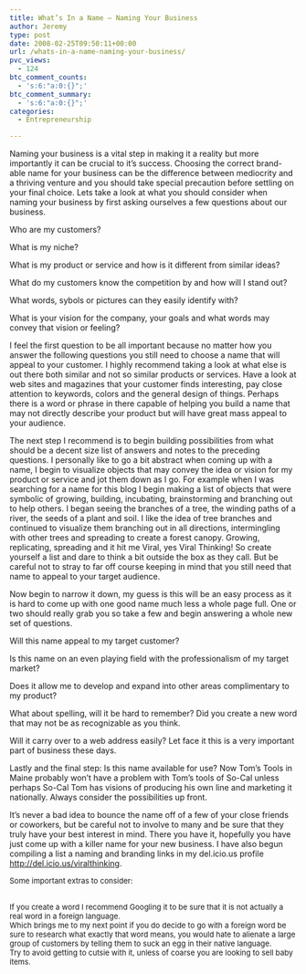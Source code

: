 ```yaml
---
title: What’s In a Name – Naming Your Business
author: Jeremy
type: post
date: 2008-02-25T09:50:11+00:00
url: /whats-in-a-name-naming-your-business/
pvc_views:
  - 124
btc_comment_counts:
  - 's:6:"a:0:{}";'
btc_comment_summary:
  - 's:6:"a:0:{}";'
categories:
  - Entrepreneurship

---
```

Naming your business is a vital step in making it a reality but more importantly it can be crucial to it&#8217;s success. Choosing the correct brand-able name for your business can be the difference between mediocrity and a thriving venture and you should take special precaution before settling on your final choice. Lets take a look at what you should consider when naming your business by first asking ourselves a few questions about our business.

Who are my customers?
  
What is my niche?
  
What is my product or service and how is it different from similar ideas?
  
What do my customers know the competition by and how will I stand out?
  
What words, sybols or pictures can they easily identify with?
  
What is your vision for the company, your goals and what words may convey that vision or feeling?

I feel the first question to be all important because no matter how you answer the following questions you still need to choose a name that will appeal to your customer. I highly recommend taking a look at what else is out there both similar and not so similar products or services. Have a look at web sites and magazines that your customer finds interesting, pay close attention to keywords, colors and the general design of things. Perhaps there is a word or phrase in there capable of helping you build a name that may not directly describe your product but will have great mass appeal to your audience.

The next step I recommend is to begin building possibilities from what should be a decent size list of answers and notes to the preceding questions. I personally like to go a bit abstract when coming up with a name, I begin to visualize objects that may convey the idea or vision for my product or service and jot them down as I go. For example when I was searching for a name for this blog I begin making a list of objects that were symbolic of growing, building, incubating, brainstorming and branching out to help others. I began seeing the branches of a tree, the winding paths of a river, the seeds of a plant and soil. I like the idea of tree branches and continued to visualize them branching out in all directions, intermingling with other trees and spreading to create a forest canopy. Growing, replicating, spreading and it hit me Viral, yes Viral Thinking! So create yourself a list and dare to think a bit outside the box as they call. But be careful not to stray to far off course keeping in mind that you still need that name to appeal to your target audience.

Now begin to narrow it down, my guess is this will be an easy process as it is hard to come up with one good name much less a whole page full. One or two should really grab you so take a few and begin answering a whole new set of questions.

Will this name appeal to my target customer?
  
Is this name on an even playing field with the professionalism of my target market?
  
Does it allow me to develop and expand into other areas complimentary to my product?
  
What about spelling, will it be hard to remember? Did you create a new word that may not be as recognizable as you think.
  
Will it carry over to a web address easily? Let face it this is a very important part of business these days.
  
Lastly and the final step: Is this name available for use? Now Tom&#8217;s Tools in Maine probably won&#8217;t have a problem with Tom&#8217;s tools of So-Cal unless perhaps So-Cal Tom has visions of producing his own line and marketing it nationally. Always consider the possibilities up front.

It&#8217;s never a bad idea to bounce the name off of a few of your close friends or coworkers, but be careful not to involve to many and be sure that they truly have your best interest in mind. There you have it, hopefully you have just come up with a killer name for your new business. I have also begun compiling a list a naming and branding links in my del.icio.us profile <http://del.icio.us/viralthinking>.

<font size="2">Some important extras to consider:</font>

<font size="2"><br /> If you create a word I recommend Googling it to be sure that it is not actually a real word in a foreign language.<br /> Which brings me to my next point if you do decide to go with a foreign word be sure to research what exactly that word means, you would hate to alienate a large group of customers by telling them to suck an egg in their native language.<br /> Try to avoid getting to cutsie with it, unless of coarse you are looking to sell baby items.<br /> </font>